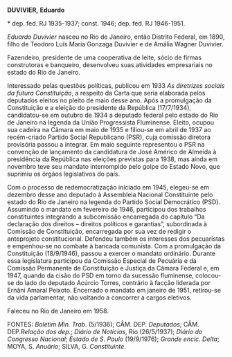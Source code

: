 **DUVIVIER,** **Eduardo**

\* dep. fed. RJ 1935-1937; const. 1946; dep. fed. RJ 1946-1951.

*Eduardo Duvivier* nasceu no Rio de Janeiro, então Distrito Federal, em
1890, filho de Teodoro Luís Maria Gonzaga Duvivier e de Amália Wagner
Duvivier.

Fazendeiro, presidente de uma cooperativa de leite, sócio de firmas
construtoras e banqueiro, desenvolveu suas atividades empresariais no
estado do Rio de Janeiro.

Interessado pelas questões políticas, publicou em 1933 *As diretrizes
sociais da futura Constituição*, a respeito da Carta que seria elaborada
pelos deputados eleitos no pleito de maio desse ano. Após a promulgação
da Constituição e a eleição do presidente da República (17/7/1934),
candidatou-se em outubro de 1934 a deputado federal pelo estado do Rio
de Janeiro na legenda da União Progressista Fluminense. Eleito, ocupou
sua cadeira na Câmara em maio de 1935 e filiou-se em abril de 1937 ao
recém-criado Partido Social Republicano (PSR), cuja comissão diretora
provisória passou a integrar. Em maio seguinte representou o PSR na
convenção de lançamento da candidatura de José Américo de Almeida à
presidência da República nas eleições previstas para 1938, mas ainda em
novembro teve seu mandato interrompido pelo golpe do Estado Novo, que
suprimiu os órgãos legislativos do país.

Com o processo de redemocratização iniciado em 1945, elegeu-se em
dezembro desse ano deputado à Assembleia Nacional Constituinte pelo
estado do Rio de Janeiro na legenda do Partido Social Democrático (PSD).
Assumindo o mandato em fevereiro de 1946, participou dos trabalhos
constituintes integrando a subcomissão encarregada do capítulo “Da
declaração dos direitos – direitos políticos e garantias”, subordinada à
Comissão de Constituição, encarregada por sua vez de redigir o
anteprojeto constitucional. Defendeu também os interesses dos
pecuaristas e empenhou-se no combate à bancada comunista. Com a
promulgação da Constituição (18/9/1946), passou a exercer o mandato
ordinário. Durante essa legislatura participou da Comissão Especial de
Pecuária e da Comissão Permanente de Constituição e Justiça da Câmara
Federal e, em 1947, quando da cisão do PSD em torno da sucessão
fluminense, colocou-se do lado do deputado Acúrcio Torres, contrário à
facção liderada por Ernâni Amaral Peixoto. Encerrado o mandato em
janeiro de 1951, retirou-se da vida parlamentar, não voltando a
concorrer a cargos eletivos.

Faleceu no Rio de Janeiro em 1958.

FONTES: *Boletim Min. Trab*. (5/1936); CÂM. DEP. *Deputados*; CÂM.
DEP.*Relação dos dep.*; *Diário de Notícias*, Rio (26/5/1937); *Diário
do Congresso Nacional*; *Estado de S*. *Paulo* (19/9/1976); *Grande
encic. Delta*; MOYA, S. *Anuário*; SILVA, G. *Constituinte*.
